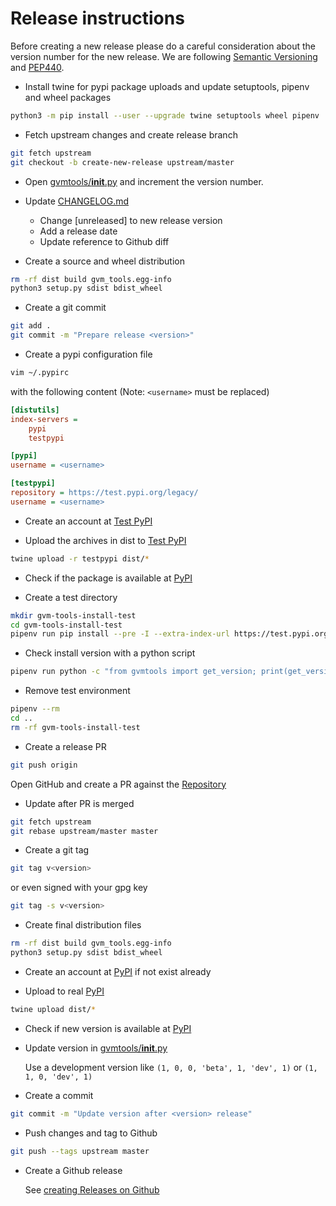 # Release instructions

Before creating a new release please do a careful consideration about the
version number for the new release. We are following [Semantic Versioning](https://semver.org/)
and [PEP440](https://www.python.org/dev/peps/pep-0440/).

* Install twine for pypi package uploads and update setuptools, pipenv and wheel packages

```sh
python3 -m pip install --user --upgrade twine setuptools wheel pipenv
```

* Fetch upstream changes and create release branch

```sh
git fetch upstream
git checkout -b create-new-release upstream/master
```

* Open [gvmtools/__init__.py](https://github.com/greenbone/gvm-tools/blob/master/gvmtools/__init__.py)
  and increment the version number.

* Update [CHANGELOG.md](https://github.com/greenbone/gvm-tools/blob/master/CHANGELOG.md)
  * Change [unreleased] to new release version
  * Add a release date
  * Update reference to Github diff

* Create a source and wheel distribution

```sh
rm -rf dist build gvm_tools.egg-info
python3 setup.py sdist bdist_wheel
```

* Create a git commit

```sh
git add .
git commit -m "Prepare release <version>"
```

* Create a pypi configuration file

```sh
vim ~/.pypirc
```

  with the following content (Note: `<username>` must be replaced)

```ini
[distutils]
index-servers =
    pypi
    testpypi

[pypi]
username = <username>

[testpypi]
repository = https://test.pypi.org/legacy/
username = <username>
```

* Create an account at [Test PyPI](https://packaging.python.org/guides/using-testpypi/)

* Upload the archives in dist to [Test PyPI](https://test.pypi.org/)

```sh
twine upload -r testpypi dist/*
```

* Check if the package is available at [PyPI](https://test.pypi.org/project/gvm-tools)

* Create a test directory

```sh
mkdir gvm-tools-install-test
cd gvm-tools-install-test
pipenv run pip install --pre -I --extra-index-url https://test.pypi.org/simple/ gvm-tools
```

* Check install version with a python script

```sh
pipenv run python -c "from gvmtools import get_version; print(get_version())"
```

* Remove test environment

```sh
pipenv --rm
cd ..
rm -rf gvm-tools-install-test
```

* Create a release PR

```sh
git push origin
```

  Open GitHub and create a PR against the [Repository](https://github.com/greenbone/gvm-tools)

* Update after PR is merged

```sh
git fetch upstream
git rebase upstream/master master
```

* Create a git tag

```sh
git tag v<version>
```

  or even signed with your gpg key

```sh
git tag -s v<version>
```

* Create final distribution files

```sh
rm -rf dist build gvm_tools.egg-info
python3 setup.py sdist bdist_wheel
```

* Create an account at [PyPI](https://pypi.org/) if not exist already

* Upload to real [PyPI](https://pypi.org/)

```sh
twine upload dist/*
```

* Check if new version is available at [PyPI](https://test.pypi.org/project/gvm-tools)

* Update version in [gvmtools/__init__.py](https://github.com/greenbone/gvm-tools/blob/master/gvmtools/__init__.py)

  Use a development version like `(1, 0, 0, 'beta', 1, 'dev', 1)` or
  `(1, 1, 0, 'dev', 1)`

* Create a commit

```sh
git commit -m "Update version after <version> release"
```

* Push changes and tag to Github

```sh
git push --tags upstream master
```

* Create a Github release

  See [creating Releases on Github](https://help.github.com/articles/creating-releases/)
